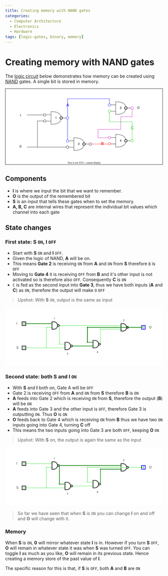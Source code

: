 ```yaml
---
title: Creating memory with NAND gates
categories:
  - Computer Architecture
  - Electronics
  - Hardware
tags: [logic-gates, binary, memory]
---
```


# Creating memory with NAND gates

The [logic circuit](/Hardware/Logic_Gates/Logic_circuits.md) below demonstrates how memory can be created using [NAND](/Hardware/Logic_Gates/Nand_gate.md) gates. A single bit is stored in memory.

![](/img/nand-memory.svg)

## Components

- **I** is where we input the bit that we want to remember.
- **O** is the output of the remembered bit
- **S** is an input that tells these gates when to set the memory.
- **A, B, C** are internal wires that represent the individual bit values which channel into each gate

## State changes

### First state: S `ON`, I `OFF`

- Start with **S** `ON` and **I** `OFF`.
- Given the logic of NAND, **A** will be on.
- This means **Gate 2** is receiving `ON` from **A** and `ON` from **S** therefore `B` is `OFF`
- Moving to **Gate 4** it is receiving `OFF` from **B** and it's other input is not activated so is therefore also `OFF`. Consequently **C** is `ON`
- `C` is fed as the second input into **Gate 3**, thus we have both inputs (**A** and **C**) as `ON`, therefore the output will make `O` `OFF`

> Upshot: With **S** `ON`, output is the same as input

![](/img/nand-mem-first.gif)

### Second state: both S and I `ON`

- With **S** and **I** both on, Gate A will be `OFF`
- Gate 2 is receiving `OFF` from **A** and `ON` from **S** therefore **B** is `ON`
- **A** feeds into Gate 2 which is receiving `ON` from **S**, therefore the output (**B**) will be `ON`
- **A** feeds into Gate 3 and the other input is `OFF`, therefore Gate 3 is outputting `ON`. Thus **O** is `ON`
- **O** feeds back to Gate 4 which is receiving `ON` from **B** thus we have two `ON` inputs going into Gate 4, turning **C** off
- This means the two inputs going into Gate 3 are both `OFF`, keeping **O** `ON`

> Upshot: With **S** on, the output is again the same as the input

![](/img/nand-mem-second.gif)

> So far we have seen that when **S** is `ON` you can change **I** on and off and **O** will change with it.

### Memory

When **S** is `ON`, **0** will mirror whatever state **I** is in. However if you turn **S** `OFF`, **O** will remain in whatever state it was when **S** was turned `OFF`. You can toggle **I** as much as you like, **O** will remain in its previous state. Hence creating a memory store of the past value of **I**.

The specific reason for this is that, if **S** is `OFF`, both **A** and **B** are `ON`
